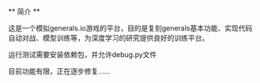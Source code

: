  ** 简介 **
 
这是一个模拟generals.io游戏的平台，目的是复刻generals基本功能、实现代码自动对战、模型训练等，为深度学习的研究提供良好的训练平台。

运行测试需要安装依赖包，并允许debug.py文件

目前功能有限，正在逐步修复……
